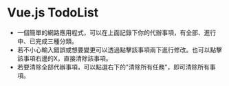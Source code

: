 Vue.js TodoList
====
* 一個簡單的網路應用程式，可以在上面記錄下你的代辦事項，有全部、進行中、已完成三種分類。
* 若不小心輸入錯誤或想要變更可以透過點擊該事項兩下進行修改。也可以點擊該事項右邊的X，直接清除該事項。
* 若要清除全部代辦事項，可以點選右下的"清除所有任務"，即可清除所有事項。
